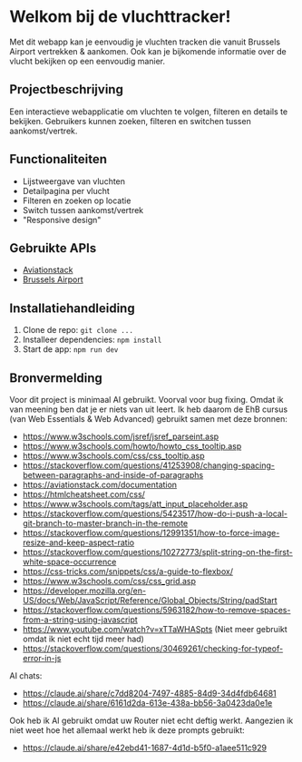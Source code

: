 # Welkom bij de vluchttracker!
Met dit webapp kan je eenvoudig je vluchten tracken die vanuit Brussels Airport vertrekken & aankomen.
Ook kan je bijkomende informatie over de vlucht bekijken op een eenvoudig manier.

## Projectbeschrijving
Een interactieve webapplicatie om vluchten te volgen, filteren en details te bekijken. Gebruikers kunnen zoeken, filteren en switchen tussen aankomst/vertrek.

## Functionaliteiten
- Lijstweergave van vluchten
- Detailpagina per vlucht
- Filteren en zoeken op locatie
- Switch tussen aankomst/vertrek
- "Responsive design"

## Gebruikte APIs
- [Aviationstack](https://aviationstack.com/documentation)
- [Brussels Airport](https://www.brusselsairport.be/nl/passengers/flights/vertrek)

## Installatiehandleiding
1. Clone de repo: `git clone ...`
2. Installeer dependencies: `npm install`
3. Start de app: `npm run dev`

## Bronvermelding
Voor dit project is minimaal AI gebruikt. Voorval voor bug fixing. Omdat ik van meening ben dat je er niets van uit leert. Ik heb daarom de EhB cursus (van Web Essentials & Web Advanced) gebruikt samen met deze bronnen:
- https://www.w3schools.com/jsref/jsref_parseint.asp
- https://www.w3schools.com/howto/howto_css_tooltip.asp
- https://www.w3schools.com/css/css_tooltip.asp
- https://stackoverflow.com/questions/41253908/changing-spacing-between-paragraphs-and-inside-of-paragraphs
- https://aviationstack.com/documentation
- https://htmlcheatsheet.com/css/
- https://www.w3schools.com/tags/att_input_placeholder.asp
- https://stackoverflow.com/questions/5423517/how-do-i-push-a-local-git-branch-to-master-branch-in-the-remote
- https://stackoverflow.com/questions/12991351/how-to-force-image-resize-and-keep-aspect-ratio
- https://stackoverflow.com/questions/10272773/split-string-on-the-first-white-space-occurrence
- https://css-tricks.com/snippets/css/a-guide-to-flexbox/
- https://www.w3schools.com/css/css_grid.asp
- https://developer.mozilla.org/en-US/docs/Web/JavaScript/Reference/Global_Objects/String/padStart
- https://stackoverflow.com/questions/5963182/how-to-remove-spaces-from-a-string-using-javascript
- https://www.youtube.com/watch?v=xTTaWHASpts (Niet meer gebruikt omdat ik niet echt tijd meer had)
- https://stackoverflow.com/questions/30469261/checking-for-typeof-error-in-js

AI chats:
- https://claude.ai/share/c7dd8204-7497-4885-84d9-34d4fdb64681
- https://claude.ai/share/6161d2da-613e-438a-bb56-3a0423da0e1e

Ook heb ik AI gebruikt omdat uw Router niet echt deftig werkt. Aangezien ik niet weet hoe het allemaal werkt heb ik deze prompts gebruikt:
- https://claude.ai/share/e42ebd41-1687-4d1d-b5f0-a1aee511c929
